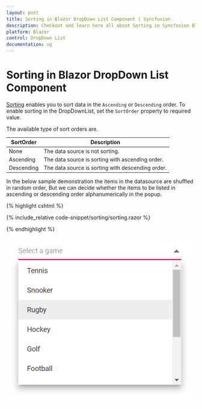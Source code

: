```yaml
---
layout: post
title: Sorting in Blazor DropDown List Component | Syncfusion
description: Checkout and learn here all about Sorting in Syncfusion Blazor DropDown List component and more.
platform: Blazor
control: DropDown List
documentation: ug
---
```


# Sorting in Blazor DropDown List Component

[Sorting](https://help.syncfusion.com/cr/blazor/Syncfusion.Blazor.DropDowns.SfDropDownBase-1.html#Syncfusion_Blazor_DropDowns_SfDropDownBase_1_SortOrder) enables you to sort data in the `Ascending` or `Descending` order. To enable sorting in the DropDownList, set the `SortOrder` property to required value. 

The available type of sort orders are.

SortOrder     | Description
------------ | -------------
  None       | The data source is not sorting.
  Ascending     | The data source is sorting with ascending order.
  Descending      | The data source is sorting with descending order.

In the below sample demonstration the items in the datasource are shuffled in random order, But we can decide whether the items to be listed in ascending or descending order alphanumerically in the popup.

{% highlight cshtml %}

{% include_relative code-snippet/sorting/sorting.razor %}

{% endhighlight %}

![Blazor DropDownList with clear button](./images/sorting/blazor_dropdown_sorting.png)

